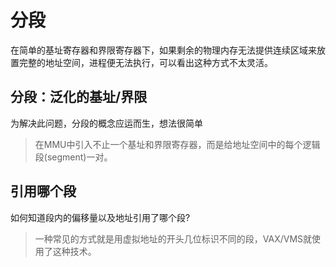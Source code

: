 

# 分段



在简单的基址寄存器和界限寄存器下，如果剩余的物理内存无法提供连续区域来放置完整的地址空间，进程便无法执行，可以看出这种方式不太灵活。

## 分段：泛化的基址/界限
为解决此问题，分段的概念应运而生，想法很简单
> 在MMU中引入不止一个基址和界限寄存器，而是给地址空间中的每个逻辑段(segment)一对。

## 引用哪个段
如何知道段内的偏移量以及地址引用了哪个段?   
> 一种常见的方式就是用虚拟地址的开头几位标识不同的段，VAX/VMS就使用了这种技术。




